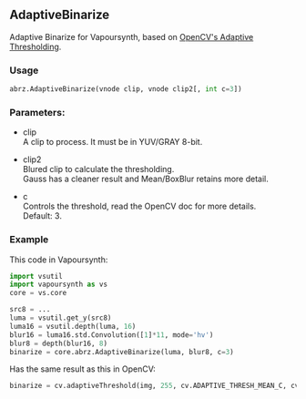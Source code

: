 ## AdaptiveBinarize

Adaptive Binarize for Vapoursynth, based on [OpenCV's Adaptive Thresholding](https://docs.opencv.org/5.x/d7/d4d/tutorial_py_thresholding.html).

### Usage
```python
abrz.AdaptiveBinarize(vnode clip, vnode clip2[, int c=3])
```
### Parameters:

- clip\
    A clip to process. It must be in YUV/GRAY 8-bit.

- clip2\
    Blured clip to calculate the thresholding.\
    Gauss has a cleaner result and Mean/BoxBlur retains more detail.
    
- c\
    Controls the threshold, read the OpenCV doc for more details.\
    Default: 3.

### Example
This code in Vapoursynth:
```python
import vsutil
import vapoursynth as vs
core = vs.core

src8 = ...
luma = vsutil.get_y(src8)
luma16 = vsutil.depth(luma, 16)
blur16 = luma16.std.Convolution([1]*11, mode='hv')
blur8 = depth(blur16, 8)
binarize = core.abrz.AdaptiveBinarize(luma, blur8, c=3)
```

Has the same result as this in OpenCV:
```python
binarize = cv.adaptiveThreshold(img, 255, cv.ADAPTIVE_THRESH_MEAN_C, cv.THRESH_BINARY_INV, 11, 3)
```